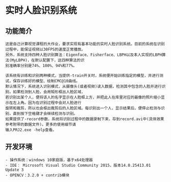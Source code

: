 # 实时人脸识别系统
## 功能简介
    这是自己计算视觉课程的大作业，要求实现有基本功能的实时人脸识别系统。目前的系统在识别过程中，能保证视频以30FPS的速度正常播放。
    另外，系统支持四种人脸识别算法：Eigenface、Fisherface、LBPH以及本人实现的LBPH算法(MyLBPH)，在默认配置下，这四种算法的识
    别准确率分别是74%、100%、94%和77%。
  
    该系统有训练和识别两种模式，当提供-train开关时，系统便开始训练指定的模型，并进行测试，保存训练好的模型、绘制CMC@10曲线。
    默认情况下，系统进入识别模式，从摄像头(或者视频)读入数据，检测其中包含的人脸并进行识别，如果检测到人脸，会用矩形框出人脸区域，
    若识别出某个人，便将该人的名字显示在人脸框上方，并把此人在库里对应的最像的照片缩小显示在左上角。因为在识别过程中会对人脸进行
    旋转和裁剪，所以也会框出裁剪后的人脸区域。每识别出一个人，显示结果后，便停止检测与识别，直到按下空格键才会继续检测与识别。
    如果提供了-record参数，系统将识别过程中的数据录制下来，存到record.avi中(具体效果参考附带的数据文件)。更多的使用细节请
    输入PRJ2.exe -help查看。

## 开发环境
    - 操作系统：windows 10家庭版，基于x64处理器
    - IDE： Microsoft Visual Studio Community 2015，版本14.0.25413.01 Update 3
    - OPENCV：3.2.0 + contrib模块
